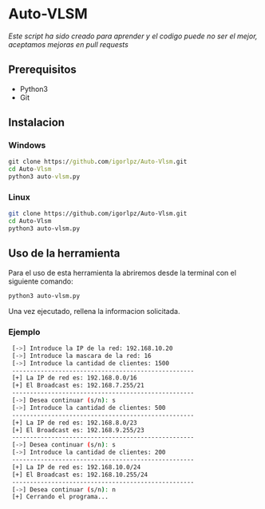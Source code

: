 # Auto-VLSM

*Este script ha sido creado para aprender y el codigo puede no ser el mejor, aceptamos mejoras en pull requests*

## Prerequisitos
 - Python3
 - Git

## Instalacion

### Windows
```cmd copy showLineNumbers
git clone https://github.com/igorlpz/Auto-Vlsm.git
cd Auto-Vlsm
python3 auto-vlsm.py
```

### Linux
```bash copy showLineNumbers
git clone https://github.com/igorlpz/Auto-Vlsm.git
cd Auto-Vlsm
python3 auto-vlsm.py
```

## Uso de la herramienta

Para el uso de esta herramienta la abriremos desde la terminal con el siguiente comando:

```bash copy 
python3 auto-vlsm.py
```

Una vez ejecutado, rellena la informacion solicitada.

### Ejemplo
```bash filename="auto-vlsm.py" copy
 [->] Introduce la IP de la red: 192.168.10.20
 [->] Introduce la mascara de la red: 16
 [->] Introduce la cantidad de clientes: 1500
 ---------------------------------------------------
 [+] La IP de red es: 192.168.0.0/16
 [+] El Broadcast es: 192.168.7.255/21
 ---------------------------------------------------
 [->] Desea continuar (s/n): s
 [->] Introduce la cantidad de clientes: 500
 ---------------------------------------------------
 [+] La IP de red es: 192.168.8.0/23
 [+] El Broadcast es: 192.168.9.255/23
 ---------------------------------------------------
 [->] Desea continuar (s/n): s
 [->] Introduce la cantidad de clientes: 200
 ---------------------------------------------------
 [+] La IP de red es: 192.168.10.0/24
 [+] El Broadcast es: 192.168.10.255/24
 ---------------------------------------------------
 [->] Desea continuar (s/n): n
 [+] Cerrando el programa...
```
